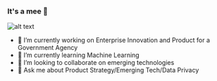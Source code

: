### It's a mee  👋
![alt text](https://github.com/nackerson/nackerson/blob/master/mario3.gif "It's a me")
- 🔭 I’m currently working on Enterprise Innovation and Product for a Government Agency
- 🌱 I’m currently learning Machine Learning
- 👯 I’m looking to collaborate on emerging technologies
- 💬 Ask me about Product Strategy/Emerging Tech/Data Privacy

<!--
**nackerson/nackerson** is a ✨ _special_ ✨ repository because its `README.md` (this file) appears on your GitHub profile.

Here are some ideas to get you started:

- 🔭 I’m currently working on ...
- 🌱 I’m currently learning ...
- 👯 I’m looking to collaborate on ...
- 🤔 I’m looking for help with ...
- 💬 Ask me about ...
- 📫 How to reach me: ...
- 😄 Pronouns: ...
- ⚡ Fun fact: ...
-->
